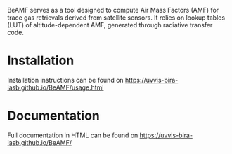 BeAMF serves as a tool designed to compute Air Mass Factors (AMF) for trace gas retrievals derived from satellite sensors. It relies on lookup tables (LUT) of altitude-dependent AMF, generated through radiative transfer code. 

# Installation


Installation instructions can be found on https://uvvis-bira-iasb.github.io/BeAMF/usage.html 


# Documentation


Full documentation in HTML can be found on https://uvvis-bira-iasb.github.io/BeAMF/


